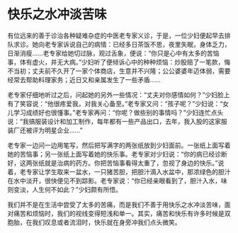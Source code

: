 # 快乐之水冲淡苦味

有位远来的善于诊治各种疑难杂症的中医老专家义诊，于是，一位少妇便起早去排队求诊。她向老专家诉说自己的病情：已经多日茶饭不思，夜里失眠，身体乏力，日渐消瘦……老专家给她切过脉，观过舌象，便说：“你只是心中有太多的苦恼事，体有虚火，并无大病。”少妇听了便倾诉心中的种种烦恼：炒股赔了一笔款，悔不当初；丈夫前不久开了一家个体商店，生意并不兴隆；公公婆婆年迈体弱，需要经常去帮助料理家务；近日又和亲属发生了一些矛盾…… 

老专家仔细地听过之后，问起她的另外一些情况：“丈夫对你感情如何？”少妇脸上有了笑容说：“他很疼爱我，对我关心备至。”老专家又问：“孩子呢？”少妇说：“女儿学习成绩好也很懂事。”老专家再问：“你呢？做些别的事情吗？”少妇连忙点头说：“我搞服装设计和加工制作，每年都有一些产品出口，去年，我入股的这家服装厂还被评为明星企业……” 

老专家一边问一边用笔写，然后把写满字的两张纸放到少妇面前。一张纸上面写着她的苦恼事；另一张纸上面写着她的快乐事。老专家对少妇说：“你的病已经诊断好，这两张纸就是治病的药方。你把苦恼事看得太重了，忽视了身边的快乐。”说着，老专家让学生取来一盆水，一只猪苦胆，把胆汁滴入水盆中，那浓绿色的胆汁在水中淡开，很快便见不到踪影。老专家说：“你已经亲眼看到了，胆汁入水，味则变淡，人生何不如此？”少妇颇有所悟。 

我们并不是在生活中尝受了太多的苦痛，而是我们不善于用快乐之水冲淡苦味，面对痛苦和烦恼时，我们的视线变得短浅和单一。其实，痛苦和快乐有许多时候是双胞胎，在我们叹息或者流泪时，快乐就在身旁冲我们点头微笑。
 